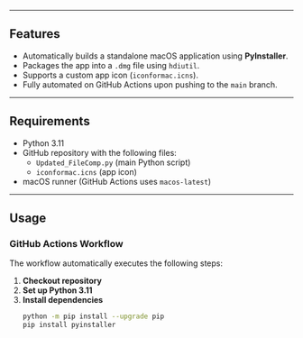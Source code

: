 
---

## Features

- Automatically builds a standalone macOS application using **PyInstaller**.
- Packages the app into a `.dmg` file using `hdiutil`.
- Supports a custom app icon (`iconformac.icns`).
- Fully automated on GitHub Actions upon pushing to the `main` branch.

---

## Requirements

- Python 3.11
- GitHub repository with the following files:
  - `Updated_FileComp.py` (main Python script)
  - `iconformac.icns` (app icon)
- macOS runner (GitHub Actions uses `macos-latest`)

---

## Usage

### GitHub Actions Workflow

The workflow automatically executes the following steps:

1. **Checkout repository**
2. **Set up Python 3.11**
3. **Install dependencies**
   ```bash
   python -m pip install --upgrade pip
   pip install pyinstaller

